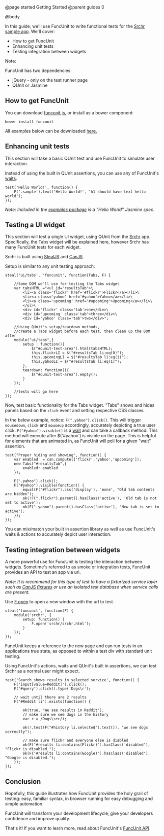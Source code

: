 @page started Getting Started
@parent guides 0

@body

In this guide, we'll use FuncUnit to write functional tests for the [Srchr sample app](http://bitovi.github.io/srchr). We'll cover:

* How to get FuncUnit
* Enhancing unit tests
* Testing integration between widgets

Note:

FuncUnit has two dependencies:

* jQuery - only on the test runner page
* QUnit or Jasmine

## How to get FuncUnit

You can download [funcunit.js](/dist/latest/funcunit.js), or install as a bower component:

    bower install funcunit

All examples below can be downloaded [here.](/dist/examples.zip)

## Enhancing unit tests

This section will take a basic QUnit test and use FuncUnit to simulate user interaction.

Instead of using the built in QUnit assertions, you can use any of FuncUnit's [waits](/guides/funcunit.waits.html).

    test('Hello World!', function() {
        F('.sample').text('Hello World!', 'h1 should have text hello world');
    });

_Note: Included in the [examples package](/dist/examples.zip) is a "Hello World" Jasmine spec._

## Testing a UI widget

This section will test a single UI widget, using QUnit from the [Srchr](http://bitovi.github.io/srchr) app. Specifically, the Tabs widget will be explained here, however Srchr has many FuncUnit tests for each widget.

Srchr is built using [StealJS](http://javascriptmvc.com/docs/stealjs.html) and [CanJS](http://canjs.com).

Setup is similar to any unit testing approach:

    steal('ui/tabs', 'funcunit', function(Tabs, F) {

        //Some DOM we'll use for testing the Tabs widget
        var tabsHTML ="<ul id='resultsTab'>\
            <li><a class='flickr' href='#flickr'>Flickr</a></li>\
            <li><a class='yahoo' href='#yahoo'>Yahoo</a></li>\
            <li><a class='upcoming' href='#upcoming'>Upcoming</a></li>\
            </ul>\
            <div id='flickr' class='tab'>one</div>\
            <div id='upcoming' class='tab'>three</div>\
            <div id='yahoo' class='tab'>two</div>";

        //Using QUnit's setup/teardown methods,
        //create a Tabs widget before each test, then clean up the DOM after
        module("ui/tabs",{
            setup : function(){
                $("#qunit-test-area").html(tabsHTML);
                this.flickrLI = $("#resultsTab li:eq(0)");
                this.upcomingLI = $("#resultsTab li:eq(1)");
                this.yahooLI = $("#resultsTab li:eq(1)");
            },
            teardown: function(){
                $("#qunit-test-area").empty();
            }
        });

        //tests will go here
    });

Now, test basic functionality for the Tabs widget. "Tabs" shows and hides panels based on the `click` event and setting respective CSS classes.

In the below example, notice: `F(".yahoo").click()`. This will trigger `mousedown`, `click` and `mouseup` accordingly, accurately depicting a true user click. `F("#yahoo").visible()` is a [wait](/guides/funcunit.waits.html) and can take a callback method. This method will execute after $('#yahoo') is visible on the page. This is helpful for elements that are animated in, as FuncUnit will poll for a given "wait" assertion.

    test("Proper hiding and showing", function() {
        var enabled  = can.compute(['flickr','yahoo','upcoming']);
        new Tabs("#resultsTab",{
            enabled: enabled
        });

        F(".yahoo").click();
        F("#yahoo").visible(function() {
            equal(F("#flickr").css('display'), 'none', "Old tab contents are hidden");
            ok(!F(".flickr").parent().hasClass('active'), 'Old tab is not set to active');
            ok(F(".yahoo").parent().hasClass('active'), 'New tab is set to active');
        });
    });

You can mix/match your built in assertion library as well as use FuncUnit's waits & actions to accurately depict user interaction.

## Testing integration between widgets

A more powerful use for FuncUnit is testing the interaction between widgets. Sometime's referred to as smoke or integration tests, FuncUnit provides an API to test an app via url.

_Note: It is recommend for this type of test to have a fixturized service layer such as [CanJS fixtures](http://canjs.com/docs/can.fixture.html) or use an isolated test database when service calls are present._

Use [F.open](/docs/FuncUnit.open.html) to open a new window with the url to test.

    steal('funcunit', function(F) {
        module('srchr', {
            setup: function() {
                F.open('srchr/srchr.html');
            }
        });
    });

FuncUnit keeps a reference to the new page and can run tests in an applications true state, as opposed to within a test div with standard unit testing.

Using FuncUnit's actions, waits and QUnit's built in assertions, we can test Srchr as a normal user might expect.

    test('Search shows results in selected service', function() {
        F('input[value=Reddit]').click();
        F('#query').click().type('Dogs\r');

        // wait until there are 2 results
        F("#Reddit li").exists(function() {

            ok(true, "We see results in Reddit");
            // make sure we see dogs in the history
            var r = /Dogs\s+r/i;

            ok(r.test(F("#history li.selected").text()), "we see dogs correctly");

            // make sure flickr and everyone else is diabled
            ok(F('#results li:contains(Flickr)').hasClass('disabled'), "Flickr is disabled.");
            ok(F('#results li:contains(Google)').hasClass('disabled'), "Google is disabled.");
        });
    });

## Conclusion

Hopefully, this guide illustrates how FuncUnit provides the holy grail of testing: easy, familiar syntax, in browser running for
easy debugging and simple automation.

FuncUnit will transform your development lifecycle, give your developers confidence and improve quality.

That's it! If you want to learn more, read about FuncUnit's [FuncUnit API](/docs).